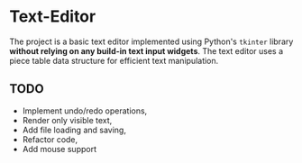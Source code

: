 # Text-Editor

The project is a basic text editor implemented using Python's `tkinter` library **without relying on any build-in text input widgets**. The text editor uses a piece table data structure for efficient text manipulation.


## TODO
- Implement undo/redo operations,
- Render only visible text,
- Add file loading and saving,
- Refactor code,
- Add mouse support